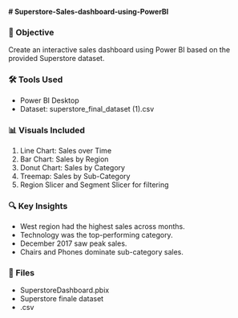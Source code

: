 **# Superstore-Sales-dashboard-using-PowerBI**


### 🎯 Objective
Create an interactive sales dashboard using Power BI based on the provided Superstore dataset.

### 🛠 Tools Used
- Power BI Desktop
- Dataset: superstore_final_dataset (1).csv

### 📊 Visuals Included
1. Line Chart: Sales over Time
2. Bar Chart: Sales by Region
3. Donut Chart: Sales by Category
4. Treemap: Sales by Sub-Category
5. Region Slicer and Segment Slicer for filtering

### 🔍 Key Insights
- West region had the highest sales across months.
- Technology was the top-performing category.
- December 2017 saw peak sales.
- Chairs and Phones dominate sub-category sales.

### 📁 Files
- SuperstoreDashboard.pbix
- Superstore finale dataset
- .csv 

